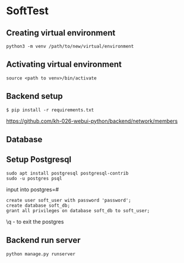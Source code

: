 # SoftTest


## Creating virtual environment
```
python3 -m venv /path/to/new/virtual/environment
```

## Activating virtual environment
```
source <path to venv>/bin/activate
```

## Backend setup
```
$ pip install -r requirements.txt
```
https://github.com/kh-026-webui-python/backend/network/members

## Database

## Setup Postgresql
```
sudo apt install postgresql postgresql-contrib
sudo -u postgres psql
```
input into postgres=#
```
create user soft_user with password 'password';
create database soft_db;
grant all privileges on database soft_db to soft_user;
```
\q - to exit the postgres

## Backend run server
```
python manage.py runserver
```

